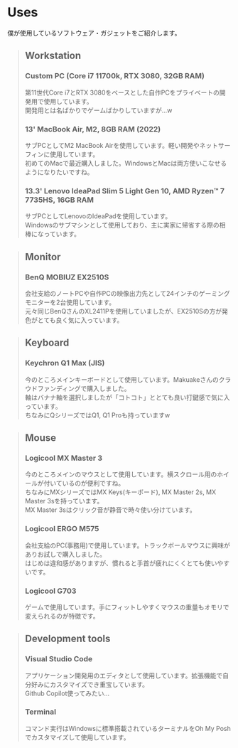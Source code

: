 # Uses

僕が使用しているソフトウェア・ガジェットをご紹介します。

> ## Workstation
> ### Custom PC (Core i7 11700k, RTX 3080, 32GB RAM)
> 第11世代Core i7とRTX 3080をベースとした自作PCをプライベートの開発用で使用しています。  
> 開発用とは名ばかりでゲームばかりしていますが...w
>
> ### 13' MacBook Air, M2, 8GB RAM (2022)
> サブPCとしてM2 MacBook Airを使用しています。軽い開発やネットサーフィンに使用しています。  
> 初めてのMacで最近購入しました。WindowsとMacは両方使いこなせるようになりたいですね。
>
> ### 13.3' Lenovo IdeaPad Slim 5 Light Gen 10, AMD Ryzen™ 7 7735HS, 16GB RAM
> サブPCとしてLenovoのIdeaPadを使用しています。  
> Windowsのサブマシンとして使用しており、主に実家に帰省する際の相棒になっています。

> ## Monitor
> ### BenQ MOBIUZ EX2510S
> 会社支給のノートPCや自作PCの映像出力先として24インチのゲーミングモニターを2台使用しています。  
> 元々同じBenQさんのXL2411Pを使用していましたが、EX2510Sの方が発色がとても良く気に入っています。

> ## Keyboard
> ### Keychron Q1 Max (JIS)
> 今のところメインキーボードとして使用しています。Makuakeさんのクラウドファンディングで購入しました。  
> 軸はバナナ軸を選択しましたが「コトコト」ととても良い打鍵感で気に入っています。  
> ちなみにQシリーズではQ1, Q1 Proも持っていますw

> ## Mouse
> ### Logicool MX Master 3
> 今のところメインのマウスとして使用しています。横スクロール用のホイールが付いているのが便利ですね。  
> ちなみにMXシリーズではMX Keys(キーボード), MX Master 2s, MX Master 3sを持っています。  
> MX Master 3sはクリック音が静音で時々使い分けています。
>
> ### Logicool ERGO M575
> 会社支給のPC(事務用)で使用しています。トラックボールマウスに興味がありお試しで購入しました。  
> はじめは違和感がありますが、慣れると手首が疲れにくくとても使いやすいです。
>
> ### Logicool G703
> ゲームで使用しています。手にフィットしやすくマウスの重量もオモリで変えられるのが特徴です。

> ## Development tools
> ### Visual Studio Code
> アプリケーション開発用のエディタとして使用しています。拡張機能で自分好みにカスタマイズでき重宝しています。  
> Github Copilot使ってみたい...
>
> ### Terminal
> コマンド実行はWindowsに標準搭載されているターミナルをOh My Poshでカスタマイズして使用しています。
